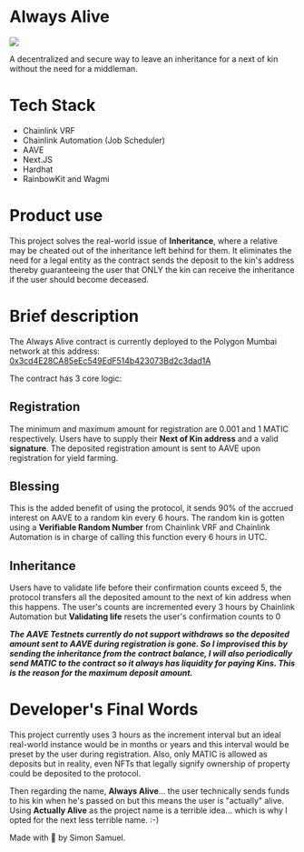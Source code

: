 # Always Alive

<img align="center" src="https://github.com/Salvien-code/Heavy/blob/main/Always%20Alive%20Banner.png">

A decentralized and secure way to leave an inheritance for a next of kin without the need for a middleman.

# Tech Stack

- Chainlink VRF
- Chainlink Automation (Job Scheduler)
- AAVE
- Next.JS
- Hardhat
- RainbowKit and Wagmi

# Product use

This project solves the real-world issue of **Inheritance**, where a relative may be cheated out of the inheritance left behind for them. It eliminates the need for a legal entity as the contract sends the deposit to the kin's address thereby guaranteeing the user that ONLY the kin can receive the inheritance if the user should become deceased.

# Brief description

The Always Alive contract is currently deployed to the Polygon Mumbai network at this address: [0x3cd4E28CA85eEc549EdF514b423073Bd2c3dad1A](https://mumbai.polygonscan.com/address/0x3cd4E28CA85eEc549EdF514b423073Bd2c3dad1A#code)

The contract has 3 core logic:

## Registration

The minimum and maximum amount for registration are 0.001 and 1 MATIC respectively. Users have to supply their **Next of Kin address** and a valid **signature**. The deposited registration amount is sent to AAVE upon registration for yield farming.

## Blessing

This is the added benefit of using the protocol, it sends 90% of the accrued interest on AAVE to a random kin every 6 hours. The random kin is gotten using a **Verifiable Random Number** from Chainlink VRF and Chainlink Automation is in charge of calling this function every 6 hours in UTC.

## Inheritance

Users have to validate life before their confirmation counts exceed 5, the protocol transfers all the deposited amount to the next of kin address when this happens. The user's counts are incremented every 3 hours by Chainlink Automation but **Validating life** resets the user's confirmation counts to 0

_**The AAVE Testnets currently do not support withdraws so the deposited amount sent to AAVE during registration is gone. So I improvised this by sending the inheritance from the contract balance, I will also periodically send MATIC to the contract so it always has liquidity for paying Kins. This is the reason for the maximum deposit amount.**_

# Developer's Final Words

This project currently uses 3 hours as the increment interval but an ideal real-world instance would be in months or years and this interval would be preset by the user during registration. Also, only MATIC is allowed as deposits but in reality, even NFTs that legally signify ownership of property could be deposited to the protocol.

Then regarding the name, **Always Alive**... the user technically sends funds to his kin when he's passed on but this means the user is "actually" alive. Using **Actually Alive** as the project name is a terrible idea... which is why I opted for the next less terrible name. :-)

Made with 🤍 by Simon Samuel.
